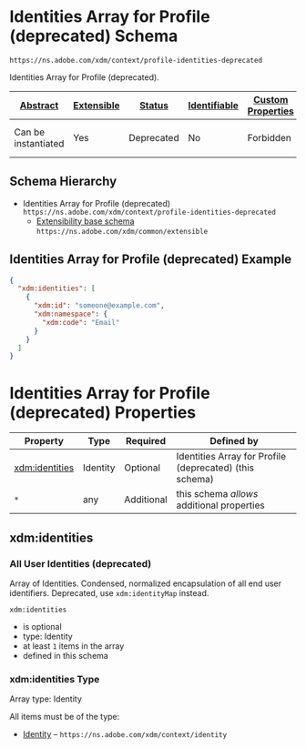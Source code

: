 
# Identities Array for Profile (deprecated) Schema

```
https://ns.adobe.com/xdm/context/profile-identities-deprecated
```

Identities Array for Profile (deprecated).

| [Abstract](../../abstract.md) | [Extensible](../../extensions.md) | [Status](../../status.md) | [Identifiable](../../id.md) | [Custom Properties](../../extensions.md) | [Additional Properties](../../extensions.md) | Defined In |
|-------------------------------|-----------------------------------|---------------------------|-----------------------------|------------------------------------------|----------------------------------------------|------------|
| Can be instantiated | Yes | Deprecated | No | Forbidden | Permitted | [context/profile-identities-deprecated.schema.json](context/profile-identities-deprecated.schema.json) |
## Schema Hierarchy

* Identities Array for Profile (deprecated) `https://ns.adobe.com/xdm/context/profile-identities-deprecated`
  * [Extensibility base schema](../common/extensible.schema.md) `https://ns.adobe.com/xdm/common/extensible`


## Identities Array for Profile (deprecated) Example
```json
{
  "xdm:identities": [
    {
      "xdm:id": "someone@example.com",
      "xdm:namespace": {
        "xdm:code": "Email"
      }
    }
  ]
}
```

# Identities Array for Profile (deprecated) Properties

| Property | Type | Required | Defined by |
|----------|------|----------|------------|
| [xdm:identities](#xdmidentities) | Identity | Optional | Identities Array for Profile (deprecated) (this schema) |
| `*` | any | Additional | this schema *allows* additional properties |

## xdm:identities
### All User Identities (deprecated)

Array of Identities. Condensed, normalized encapsulation of all end user identifiers.  Deprecated, use `xdm:identityMap` instead.

`xdm:identities`
* is optional
* type: Identity
* at least `1` items in the array
* defined in this schema

### xdm:identities Type


Array type: Identity

All items must be of the type:
* [Identity](identity.schema.md) – `https://ns.adobe.com/xdm/context/identity`







